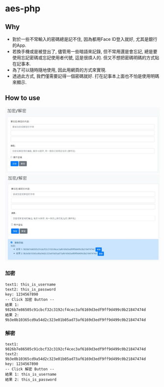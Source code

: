 # aes-php
## Why ##
- 對於一些不常輸入的密碼總是記不住, 因為都用Face ID登入就好, 尤其是銀行的App.
- 若換手機或是被登出了, 儘管用一些暗語來記錄, 但不常用還是會忘記, 總是要使用忘記密碼或忘記使用者代號, 這是很煩人的. 但又不想把密碼明碼的方式貼在記事本.
- 為了可以隨時隨地使用, 因此用網頁的方式來實現. 
- 透過此方式, 我們僅需要記得一個密碼就好. 打在記事本上面也不怕是使用明碼來顯示.
## How to use ##
![Demo](https://github.com/MinFengLin/aes-php/blob/main/aes_demo1.JPG)
![Demo](https://github.com/MinFengLin/aes-php/blob/main/aes_demo2.JPG)
### 加密 ###
```
text1: this_is_username
text2: this_is_password
key: 1234567890
-- Click 加密 Button --
結果 1: 9826b7e86505c91cbcf32c3192cf4cec3af6169d3edf9ff9d499c0b21847474d
結果 2: 9b3e0b10365cd9a54d2c323e01b05ad73af6169d3edf9ff9d499c0b21847474d
```
### 解密 ###
```
text1: 9826b7e86505c91cbcf32c3192cf4cec3af6169d3edf9ff9d499c0b21847474d
text2: 9b3e0b10365cd9a54d2c323e01b05ad73af6169d3edf9ff9d499c0b21847474d
key: 1234567890
-- Click 解密 Button --
結果 1: this_is_username
結果 2: this_is_password
```
